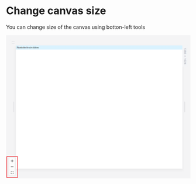 # Change canvas size

You can change size of the canvas using botton-left tools

![](<../../.gitbook/assets/image (8) (1) (1) (1) (1).png>)
